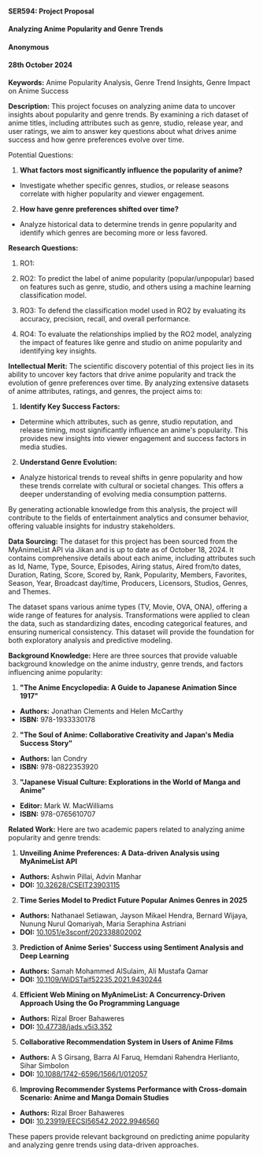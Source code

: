 #### SER594: Project Proposal

#### Analyzing Anime Popularity and Genre Trends

#### Anonymous

#### 28th October 2024

**Keywords:** Anime Popularity Analysis, Genre Trend Insights, Genre Impact on Anime Success

**Description:** This project focuses on analyzing anime data to uncover insights about popularity and genre trends. By examining a rich dataset of anime titles, including attributes such as genre, studio, release year, and user ratings, we aim to answer key questions about what drives anime success and how genre preferences evolve over time.

Potential Questions:

1. **What factors most significantly influence the popularity of anime?**

- Investigate whether specific genres, studios, or release seasons correlate with higher popularity and viewer engagement.

2. **How have genre preferences shifted over time?**

- Analyze historical data to determine trends in genre popularity and identify which genres are becoming more or less favored.

**Research Questions:**

1. RO1:

2. RO2: To predict the label of anime popularity (popular/unpopular) based on features such as genre, studio, and others using a machine learning classification model.

3. RO3: To defend the classification model used in RO2 by evaluating its accuracy, precision, recall, and overall performance.

4. RO4: To evaluate the relationships implied by the RO2 model, analyzing the impact of features like genre and studio on anime popularity and identifying key insights.

**Intellectual Merit:** The scientific discovery potential of this project lies in its ability to uncover key factors that drive anime popularity and track the evolution of genre preferences over time. By analyzing extensive datasets of anime attributes, ratings, and genres, the project aims to:

1. **Identify Key Success Factors:**

- Determine which attributes, such as genre, studio reputation, and release timing, most significantly influence an anime's popularity. This provides new insights into viewer engagement and success factors in media studies.

2. **Understand Genre Evolution:**

- Analyze historical trends to reveal shifts in genre popularity and how these trends correlate with cultural or societal changes. This offers a deeper understanding of evolving media consumption patterns.

By generating actionable knowledge from this analysis, the project will contribute to the fields of entertainment analytics and consumer behavior, offering valuable insights for industry stakeholders.

**Data Sourcing:** The dataset for this project has been sourced from the MyAnimeList API via Jikan and is up to date as of October 18, 2024. It contains comprehensive details about each anime, including attributes such as Id, Name, Type, Source, Episodes, Airing status, Aired from/to dates, Duration, Rating, Score, Scored by, Rank, Popularity, Members, Favorites, Season, Year, Broadcast day/time, Producers, Licensors, Studios, Genres, and Themes.

The dataset spans various anime types (TV, Movie, OVA, ONA), offering a wide range of features for analysis. Transformations were applied to clean the data, such as standardizing dates, encoding categorical features, and ensuring numerical consistency. This dataset will provide the foundation for both exploratory analysis and predictive modeling.

**Background Knowledge:** Here are three sources that provide valuable background knowledge on the anime industry, genre trends, and factors influencing anime popularity:

1. **"The Anime Encyclopedia: A Guide to Japanese Animation Since 1917"**

- **Authors:** Jonathan Clements and Helen McCarthy
- **ISBN:** 978-1933330178

2. **"The Soul of Anime: Collaborative Creativity and Japan's Media Success Story"**

- **Authors:** Ian Condry
- **ISBN:** 978-0822353920

3. **"Japanese Visual Culture: Explorations in the World of Manga and Anime"**

- **Editor:** Mark W. MacWilliams
- **ISBN:** 978-0765610707

**Related Work:** Here are two academic papers related to analyzing anime popularity and genre trends:

1. **Unveiling Anime Preferences: A Data-driven Analysis using MyAnimeList API**

- **Authors:** Ashwin Pillai, Advin Manhar
- **DOI:** [10.32628/CSEIT23903115](https://ijsrcseit.com/home/issue/view/article.php?id=CSEIT23903115)

2. **Time Series Model to Predict Future Popular Animes Genres in 2025**

- **Authors:** Nathanael Setiawan, Jayson Mikael Hendra, Bernard Wijaya, Nunung Nurul Qomariyah, Maria Seraphina Astriani
- **DOI:** [10.1051/e3sconf/202338802002](https://www.e3s-conferences.org/articles/e3sconf/abs/2023/25/e3sconf_icobar2023_02002/e3sconf_icobar2023_02002.html)

3. **Prediction of Anime Series' Success using Sentiment Analysis and Deep Learning**

- **Authors:** Samah Mohammed AlSulaim, Ali Mustafa Qamar
- **DOI:** [10.1109/WiDSTaif52235.2021.9430244](https://ieeexplore.ieee.org/document/9430244)

4. **Efficient Web Mining on MyAnimeList: A Concurrency-Driven Approach Using the Go Programming Language**

- **Authors:** Rizal Broer Bahaweres
- **DOI:** [10.47738/jads.v5i3.352](https://bright-journal.org/Journal/index.php/JADS/article/view/352)

5. **Collaborative Recommendation System in Users of Anime Films**

- **Authors:** A S Girsang, Barra Al Faruq, Hemdani Rahendra Herlianto, Sihar Simbolon
- **DOI:** [10.1088/1742-6596/1566/1/012057](https://iopscience.iop.org/article/10.1088/1742-6596/1566/1/012057)

6. **Improving Recommender Systems Performance with Cross-domain Scenario: Anime and Manga Domain Studies**

- **Authors:** Rizal Broer Bahaweres
- **DOI:** [10.23919/EECSI56542.2022.9946560](https://ieeexplore.ieee.org/document/9946560)

These papers provide relevant background on predicting anime popularity and analyzing genre trends using data-driven approaches.
